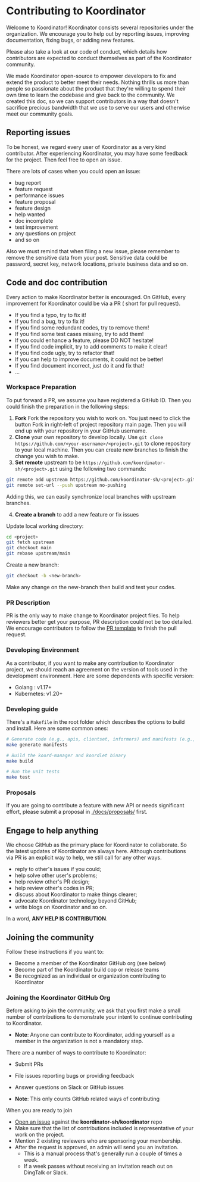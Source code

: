 # Contributing to Koordinator

Welcome to Koordinator! Koordinator consists several repositories under the organization. We encourage you to help out
by reporting issues, improving documentation, fixing bugs, or adding new features.

Please also take a look at our code of conduct, which details how contributors are expected to conduct themselves as
part of the Koordinator community.

We made Koordinator open-source to empower developers to fix and extend the product to better meet their needs. Nothing
thrills us more than people so passionate about the product that they're willing to spend their own time to learn the
codebase and give back to the community. We created this doc, so we can support contributors in a way that doesn't
sacrifice precious bandwidth that we use to serve our users and otherwise meet our community goals.

## Reporting issues

To be honest, we regard every user of Koordinator as a very kind contributor. After experiencing Koordinator, you may
have some feedback for the project. Then feel free to open an issue.

There are lots of cases when you could open an issue:

- bug report
- feature request
- performance issues
- feature proposal
- feature design
- help wanted
- doc incomplete
- test improvement
- any questions on project
- and so on

Also we must remind that when filing a new issue, please remember to remove the sensitive data from your post. Sensitive
data could be password, secret key, network locations, private business data and so on.

## Code and doc contribution

Every action to make Koordinator better is encouraged. On GitHub, every improvement for Koordinator could be via a PR (
short for pull request).

- If you find a typo, try to fix it!
- If you find a bug, try to fix it!
- If you find some redundant codes, try to remove them!
- If you find some test cases missing, try to add them!
- If you could enhance a feature, please DO NOT hesitate!
- If you find code implicit, try to add comments to make it clear!
- If you find code ugly, try to refactor that!
- If you can help to improve documents, it could not be better!
- If you find document incorrect, just do it and fix that!
- ...

### Workspace Preparation

To put forward a PR, we assume you have registered a GitHub ID. Then you could finish the preparation in the following
steps:

1. **Fork** Fork the repository you wish to work on. You just need to click the button Fork in right-left of project
   repository main page. Then you will end up with your repository in your GitHub username.
2. **Clone** your own repository to develop locally. Use `git clone https://github.com/<your-username>/<project>.git` to
   clone repository to your local machine. Then you can create new branches to finish the change you wish to make.
3. **Set remote** upstream to be `https://github.com/koordinator-sh/<project>.git` using the following two commands:

```bash
git remote add upstream https://github.com/koordinator-sh/<project>.git
git remote set-url --push upstream no-pushing
```

Adding this, we can easily synchronize local branches with upstream branches.

4. **Create a branch** to add a new feature or fix issues

Update local working directory:

```bash
cd <project>
git fetch upstream
git checkout main
git rebase upstream/main
```

Create a new branch:

```bash
git checkout -b <new-branch>
```

Make any change on the new-branch then build and test your codes.

### PR Description

PR is the only way to make change to Koordinator project files. To help reviewers better get your purpose, PR
description could not be too detailed. We encourage contributors to follow
the [PR template](./.github/pull_request_template.md) to finish the pull request.

### Developing Environment

As a contributor, if you want to make any contribution to Koordinator project, we should reach an agreement on the
version of tools used in the development environment. Here are some dependents with specific version:

- Golang : v1.17+
- Kubernetes: v1.20+

### Developing guide

There's a `Makefile` in the root folder which describes the options to build and install. Here are some common ones:

```bash
# Generate code (e.g., apis, clientset, informers) and manifests (e.g., CRD, RBAC YAML files)
make generate manifests

# Build the koord-manager and koordlet binary
make build

# Run the unit tests
make test
```

### Proposals

If you are going to contribute a feature with new API or needs significant effort, please submit a proposal
in [./docs/proposals/](./docs/proposals) first.

## Engage to help anything

We choose GitHub as the primary place for Koordinator to collaborate. So the latest updates of Koordinator are always
here. Although contributions via PR is an explicit way to help, we still call for any other ways.

- reply to other's issues if you could;
- help solve other user's problems;
- help review other's PR design;
- help review other's codes in PR;
- discuss about Koordinator to make things clearer;
- advocate Koordinator technology beyond GitHub;
- write blogs on Koordinator and so on.

In a word, **ANY HELP IS CONTRIBUTION**.

## Joining the community

Follow these instructions if you want to:

- Become a member of the Koordinator GitHub org (see below)
- Become part of the Koordinator build cop or release teams
- Be recognized as an individual or organization contributing to Koordinator

### Joining the Koordinator GitHub Org

Before asking to join the community, we ask that you first make a small number of contributions to demonstrate your
intent to continue contributing to Koordinator.

- **Note**: Anyone can contribute to Koordinator, adding yourself as a member in the organization is not a mandatory
  step.

There are a number of ways to contribute to Koordinator:

- Submit PRs
- File issues reporting bugs or providing feedback
- Answer questions on Slack or GitHub issues

- **Note**: This only counts GitHub related ways of contributing

When you are ready to join

- [Open an issue](https://github.com/koordinator-sh/koordinator/issues/new?assignees=&labels=area%2Fgithub-membership&template=membership.yml&title=REQUEST%3A+New+membership+for+<your-GH-handle>)
  against the **koordinator-sh/koordinator** repo
- Make sure that the list of contributions included is representative of your work on the project.
- Mention 2 existing reviewers who are sponsoring your membership.
- After the request is approved, an admin will send you an invitation.
    - This is a manual process that's generally run a couple of times a week.
    - If a week passes without receiving an invitation reach out on DingTalk or Slack.
